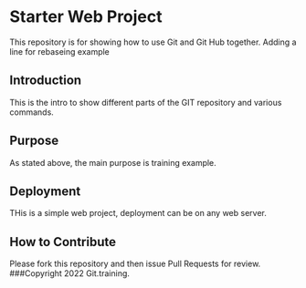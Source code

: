 # Starter Web Project

This repository is for showing how to use Git and Git Hub together.
Adding a line for rebaseing example
## Introduction

This is the intro to show different parts of the GIT repository and various commands.
## Purpose
As stated above, the main purpose is training example.
## Deployment
THis is a simple web project, deployment can be on any web server.
## How to Contribute

Please fork this repository and then issue Pull Requests for review.
###Copyright
2022 Git.training.
